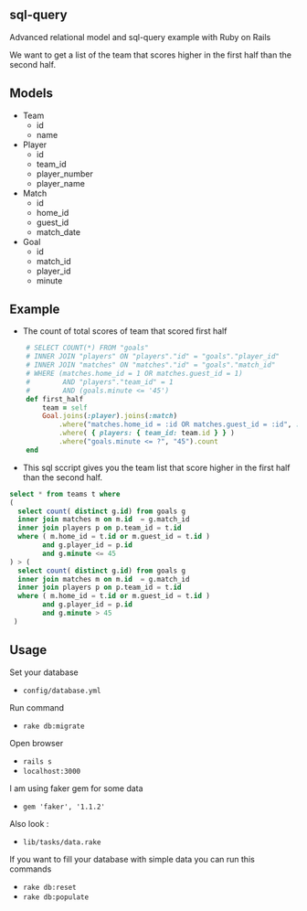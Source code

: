 ## sql-query
Advanced relational model and sql-query example with Ruby on Rails

We want to get a list of the team that scores higher in the first half than the second half.

## Models 

+ Team
  - id
  - name
+ Player
  - id
  - team_id
  - player_number
  - player_name
+ Match
  - id
  - home_id
  - guest_id
  - match_date     
+ Goal
  - id
  - match_id
  - player_id
  - minute 

## Example 
+ The count of total scores of team that scored first half
```ruby
    # SELECT COUNT(*) FROM "goals" 
    # INNER JOIN "players" ON "players"."id" = "goals"."player_id" 
    # INNER JOIN "matches" ON "matches"."id" = "goals"."match_id" 
    # WHERE (matches.home_id = 1 OR matches.guest_id = 1) 
    #        AND "players"."team_id" = 1 
    #        AND (goals.minute <= '45')
    def first_half
    	team = self
    	Goal.joins(:player).joins(:match)
            .where("matches.home_id = :id OR matches.guest_id = :id", :id => team.id)
            .where( { players: { team_id: team.id } } )
            .where("goals.minute <= ?", "45").count
    end
```

+ This sql sccript gives you the team list that score higher in the first half than the second half.
```sql
select * from teams t where 
( 
  select count( distinct g.id) from goals g 
  inner join matches m on m.id  = g.match_id 
  inner join players p on p.team_id = t.id 
  where ( m.home_id = t.id or m.guest_id = t.id ) 
        and g.player_id = p.id
        and g.minute <= 45     
) > ( 
  select count( distinct g.id) from goals g 
  inner join matches m on m.id  = g.match_id 
  inner join players p on p.team_id = t.id 
  where ( m.home_id = t.id or m.guest_id = t.id ) 
        and g.player_id = p.id
        and g.minute > 45  
 )
```
## Usage
Set your database
- `config/database.yml` 

Run command
* `rake db:migrate`

Open browser
* `rails s`
* `localhost:3000`

I am using faker gem for some data 
* `gem 'faker', '1.1.2'`

Also look : 
* `lib/tasks/data.rake` 

If you want to fill your database with simple data you can run this commands
- `rake db:reset`    
- `rake db:populate` 
 
